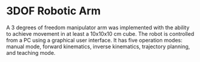 # 3DOF Robotic Arm

A 3 degrees of freedom manipulator arm was implemented with the ability to achieve movement in at least a 10x10x10 cm cube. The robot is controlled from a PC using a graphical user interface. It has five operation modes: manual mode, forward kinematics, inverse kinematics, trajectory planning, and teaching mode.
